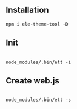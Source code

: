 ## Installation
```shell
npm i ele-theme-tool -D
```

## Init

```shell

node_modules/.bin/ett -i

```

## Create web.js

```shell

node_modules/.bin/ett -s

```